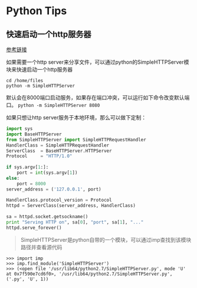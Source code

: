 # Python Tips

## 快速启动一个http服务器
[参考链接][python-http-server]

如果需要一个http server来分享文件，可以通过python的SimpleHTTPServer模块来快速启动一个http服务器
```
cd /home/files
python -m SimpleHTTPServer
```
默认会在8000端口启动服务，如果存在端口冲突，可以运行如下命令改变默认端口。
`python -m SimpleHTTPServer 8080`

如果只想让http server服务于本地环境，那么可以做下定制：
```python
import sys
import BaseHTTPServer
from SimpleHTTPServer import SimpleHTTPRequestHandler
HandlerClass = SimpleHTTPRequestHandler
ServerClass  = BaseHTTPServer.HTTPServer
Protocol     = "HTTP/1.0"
 
if sys.argv[1:]:
    port = int(sys.argv[1])
else:
    port = 8000
server_address = ('127.0.0.1', port)
 
HandlerClass.protocol_version = Protocol
httpd = ServerClass(server_address, HandlerClass)
 
sa = httpd.socket.getsockname()
print "Serving HTTP on", sa[0], "port", sa[1], "..."
httpd.serve_forever()
```

>SimpleHTTPServer是python自带的一个模块，可以通过imp查找到该模块路径并查看源代码

```
>>> import imp
>>> imp.find_module('SimpleHTTPServer')
>>> (<open file '/usr/lib64/python2.7/SimpleHTTPServer.py', mode 'U' at 0x7f590e7cd6f0>, '/usr/lib64/python2.7/SimpleHTTPServer.py', ('.py', 'U', 1))
```
[python-http-server]: https://coolshell.cn/articles/1480.html
